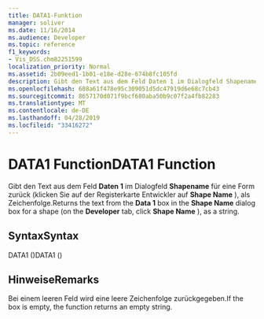 ```yaml
---
title: DATA1-Funktion
manager: soliver
ms.date: 11/16/2014
ms.audience: Developer
ms.topic: reference
f1_keywords:
- Vis_DSS.chm82251599
localization_priority: Normal
ms.assetid: 2b09eed1-1b01-e18e-d28e-674b8fc105fd
description: Gibt den Text aus dem Feld Daten 1 im Dialogfeld Shapename für eine Form zurück (klicken Sie auf der Registerkarte Entwickler auf Shape Name ), als Zeichenfolge.
ms.openlocfilehash: 608a61f478e95c309051d5dc47919d6e68c7cb43
ms.sourcegitcommit: 8657170d071f9bcf680aba50b9c07f2a4fb82283
ms.translationtype: MT
ms.contentlocale: de-DE
ms.lasthandoff: 04/28/2019
ms.locfileid: "33416272"
---
```

# <a name="data1-function"></a><span data-ttu-id="45c78-103">DATA1 Function</span><span class="sxs-lookup"><span data-stu-id="45c78-103">DATA1 Function</span></span>

<span data-ttu-id="45c78-104">Gibt den Text aus dem Feld **Daten 1** im Dialogfeld  **Shapename** für eine Form zurück (klicken Sie auf der Registerkarte Entwickler auf **Shape Name** ), als Zeichenfolge.</span><span class="sxs-lookup"><span data-stu-id="45c78-104">Returns the text from the **Data 1** box in the **Shape Name** dialog box for a shape (on the **Developer** tab, click **Shape Name** ), as a string.</span></span> 
  
## <a name="syntax"></a><span data-ttu-id="45c78-105">Syntax</span><span class="sxs-lookup"><span data-stu-id="45c78-105">Syntax</span></span>

<span data-ttu-id="45c78-106">DATA1 ()</span><span class="sxs-lookup"><span data-stu-id="45c78-106">DATA1 ()</span></span>
  
## <a name="remarks"></a><span data-ttu-id="45c78-107">Hinweise</span><span class="sxs-lookup"><span data-stu-id="45c78-107">Remarks</span></span>

<span data-ttu-id="45c78-108">Bei einem leeren Feld wird eine leere Zeichenfolge zurückgegeben.</span><span class="sxs-lookup"><span data-stu-id="45c78-108">If the box is empty, the function returns an empty string.</span></span> 
  

